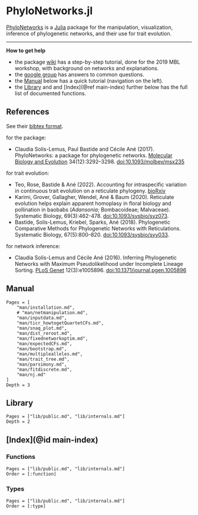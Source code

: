 # PhyloNetworks.jl

[PhyloNetworks](https://github.com/crsl4/PhyloNetworks.jl)
is a [Julia](http://julialang.org) package for the
manipulation, visualization, inference of phylogenetic networks,
and their use for trait evolution.

---

**How to get help**

- the package [wiki](https://github.com/crsl4/PhyloNetworks.jl/wiki) has a step-by-step
  tutorial, done for the 2019 MBL workshop, with background on networks and
  explanations.
- the [google group](https://groups.google.com/forum/#!forum/phylonetworks-users)
  has answers to common questions.
- the [Manual](@ref) below has a quick tutorial (navigation on the left).
- the [Library](@ref) and
  and [Index](@ref main-index) further below has the full list of documented functions.

## References

See their [bibtex format](https://github.com/crsl4/PhyloNetworks.jl/blob/master/CITATION.bib).

for the package:
- Claudia Solís-Lemus, Paul Bastide and Cécile Ané (2017).
  PhyloNetworks: a package for phylogenetic networks.
  [Molecular Biology and Evolution](https://academic.oup.com/mbe/article/doi/10.1093/molbev/msx235/4103410/PhyloNetworks-a-package-for-phylogenetic-networks?guestAccessKey=230afceb-df28-4160-832d-aa7c73f86369)
  34(12):3292–3298.
  [doi:10.1093/molbev/msx235](https://doi.org/10.1093/molbev/msx235)

for trait evolution:
- Teo, Rose, Bastide & Ané (2022).
  Accounting for intraspecific variation in continuous trait evolution
  on a reticulate phylogeny.
  [bioRxiv](https://doi.org/10.1101/2022.05.12.490814)
- Karimi, Grover, Gallagher, Wendel, Ané & Baum (2020). Reticulate evolution
  helps explain apparent homoplasy in floral biology and pollination in baobabs
  (*Adansonia*; Bombacoideae; Malvaceae).
  Systematic Biology, 69(3):462-478.
  [doi:10.1093/sysbio/syz073](https://academic.oup.com/sysbio/advance-article/doi/10.1093/sysbio/syz073/5613901?guestAccessKey=a32e7dd3-27fd-4a13-b171-7ff5d6da0e01).
- Bastide, Solís-Lemus, Kriebel, Sparks, Ané (2018).
  Phylogenetic Comparative Methods for Phylogenetic Networks with Reticulations.
  Systematic Biology, 67(5):800–820.
  [doi:10.1093/sysbio/syy033](https://doi.org/10.1093/sysbio/syy033).

for network inference:
- Claudia Solís-Lemus and Cécile Ané (2016).
  Inferring Phylogenetic Networks with Maximum Pseudolikelihood under Incomplete Lineage Sorting.
  [PLoS Genet](http://journals.plos.org/plosgenetics/article?id=10.1371/journal.pgen.1005896)
  12(3):e1005896. [doi:10.1371/journal.pgen.1005896](https://doi.org/10.1371/journal.pgen.1005896)

## Manual

```@contents
Pages = [
    "man/installation.md",
    # "man/netmanipulation.md",
    "man/inputdata.md",
    "man/ticr_howtogetQuartetCFs.md",
    "man/snaq_plot.md",
    "man/dist_reroot.md",
    "man/fixednetworkoptim.md",
    "man/expectedCFs.md",
    "man/bootstrap.md",
    "man/multiplealleles.md",
    "man/trait_tree.md",
    "man/parsimony.md",
    "man/fitdiscrete.md",
    "man/nj.md"
]
Depth = 3
```

## Library

```@contents
Pages = ["lib/public.md", "lib/internals.md"]
Depth = 2
```

## [Index](@id main-index)

### Functions

```@index
Pages = ["lib/public.md", "lib/internals.md"]
Order = [:function]
```

### Types

```@index
Pages = ["lib/public.md", "lib/internals.md"]
Order = [:type]
```
